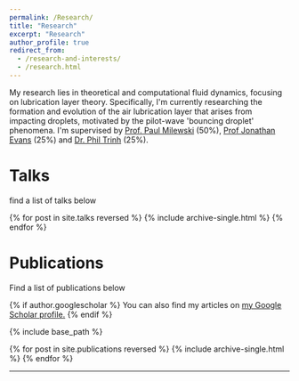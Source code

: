 ```yaml
---
permalink: /Research/
title: "Research"
excerpt: "Research"
author_profile: true
redirect_from: 
  - /research-and-interests/
  - /research.html
---
```



My research lies in theoretical and computational fluid dynamics, focusing on lubrication layer theory. Specifically, I'm currently researching the formation and evolution of the air lubrication layer that arises from impacting droplets, motivated by the pilot-wave 'bouncing droplet' phenomena. I'm supervised by [Prof. Paul Milewski](https://researchportal.bath.ac.uk/en/persons/paul-milewski/) (50%), [Prof Jonathan Evans](https://people.bath.ac.uk/masjde) (25%) and [Dr. Phil Trinh](https://http://www.ptrinh.com/) (25%).
 

Talks
=====
find a list of talks below

{% for post in site.talks reversed %}
  {% include archive-single.html %}
{% endfor %}



Publications
=====
Find a list of publications below

{% if author.googlescholar %}
  You can also find my articles on <u><a href="{{author.googlescholar}}">my Google Scholar profile</a>.</u>
{% endif %}

{% include base_path %}

{% for post in site.publications reversed %}
  {% include archive-single.html %}
{% endfor %}



---

